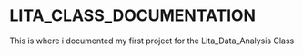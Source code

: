 # LITA_CLASS_DOCUMENTATION
This is where i documented my first project for the Lita_Data_Analysis Class
